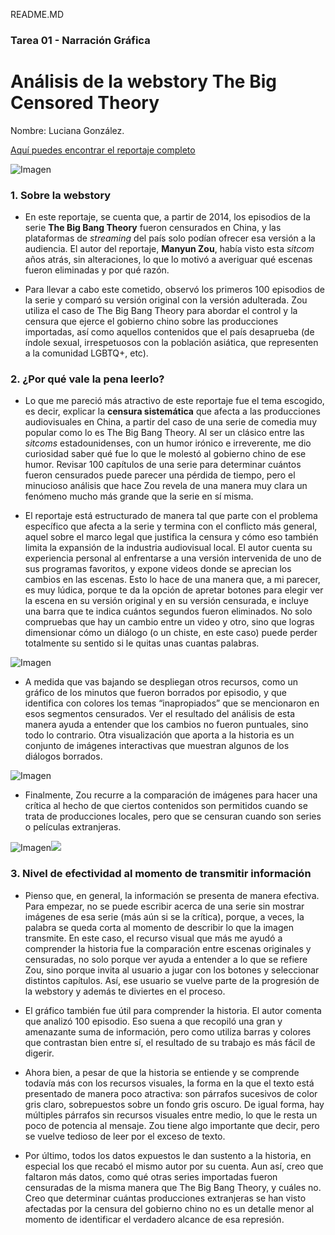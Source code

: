 README.MD

### Tarea 01 - Narración Gráfica 
# Análisis de la webstory The Big Censored Theory 
Nombre: Luciana González. 

[Aquí puedes encontrar el reportaje completo](https://pudding.cool/2022/08/censorship/)

![Imagen](https://www.storybench.org/wp-content/uploads/2022/10/Screen-Shot-2022-10-02-at-3.07.45-PM.png)

### 1. Sobre la webstory
- En este reportaje, se cuenta que, a partir de 2014, los episodios de la serie **The Big Bang Theory** fueron censurados en China, y las plataformas de *streaming* del país solo podían ofrecer esa versión a la audiencia. El autor del reportaje, **Manyun Zou**, había visto esta *sitcom* años atrás, sin alteraciones, lo que lo motivó a averiguar qué escenas fueron eliminadas y por qué razón. 

- Para llevar a cabo este cometido, observó los primeros 100 episodios de la serie y comparó su versión original con la versión adulterada. Zou utiliza el caso de The Big Bang Theory para abordar el control y la censura que ejerce el gobierno chino sobre las producciones importadas, así como aquellos contenidos que el país desaprueba (de índole sexual, irrespetuosos con la población asiática, que representen a la comunidad LGBTQ+, etc). 

### 2. ¿Por qué vale la pena leerlo?
- Lo que me pareció más atractivo de este reportaje fue el tema escogido, es decir, explicar la **censura sistemática** que afecta a las producciones audiovisuales en China, a partir del caso de una serie de comedia muy popular como lo es The Big Bang Theory. Al ser un clásico entre las *sitcoms* estadounidenses, con un humor irónico e irreverente, me dio curiosidad saber qué fue lo que le molestó al gobierno chino de ese humor. Revisar 100 capítulos de una serie para determinar cuántos fueron censurados puede parecer una pérdida de tiempo, pero el minucioso análisis que hace Zou revela de una manera muy clara un fenómeno mucho más grande que la serie en sí misma. 

- El reportaje está estructurado de manera tal que parte con el problema específico que afecta a la serie y termina con el conflicto más general, aquel sobre el marco legal que justifica la censura y cómo eso también limita la expansión de la industria audiovisual local. El autor cuenta su experiencia personal al enfrentarse a una versión intervenida de uno de sus programas favoritos, y expone videos donde se aprecian los cambios en las escenas. Esto lo hace de una manera que, a mi parecer, es muy lúdica, porque te da la opción de apretar botones para elegir ver la escena en su versión original y en su versión censurada, e incluye una barra que te indica cuántos segundos fueron eliminados. No solo compruebas que hay un cambio entre un video y otro, sino que logras dimensionar cómo un diálogo (o un chiste, en este caso) puede perder totalmente su sentido si le quitas unas cuantas palabras.

![Imagen](https://www.storybench.org/wp-content/uploads/2022/10/Screen-Shot-2022-10-02-at-3.03.41-PM-1200x886.png)

- A medida que vas bajando se despliegan otros recursos, como un gráfico de los minutos que fueron borrados por episodio, y que identifica con colores los temas “inapropiados” que se mencionaron en esos segmentos censurados. Ver el resultado del análisis de esta manera ayuda a entender que los cambios no fueron puntuales, sino todo lo contrario. Otra visualización que aporta a la historia es un conjunto de imágenes interactivas que muestran algunos de los diálogos borrados. 

![Imagen](https://www.storybench.org/wp-content/uploads/2022/10/Screen-Shot-2022-10-02-at-2.55.07-PM-1200x897.png)

- Finalmente, Zou recurre a la comparación de imágenes para hacer una crítica al hecho de que ciertos contenidos son permitidos cuando se trata de producciones locales, pero que se censuran cuando son series o películas extranjeras. 

![Imagen](https://pudding.cool/2022/08/censorship/assets/images/51.jpg)![](https://pudding.cool/2022/08/censorship/assets/images/51-compare.jpg)

### 3. Nivel de efectividad al momento de transmitir información 
- Pienso que, en general, la información se presenta de manera efectiva. Para empezar, no se puede escribir acerca de una serie sin mostrar imágenes de esa serie (más aún si se la crítica), porque, a veces, la palabra se queda corta al momento de describir lo que la imagen transmite. En este caso, el recurso visual que más me ayudó a comprender la historia fue la comparación entre escenas originales y censuradas, no solo porque ver ayuda a entender a lo que se refiere Zou, sino porque invita al usuario a jugar con los botones y seleccionar distintos capítulos. Así, ese usuario se vuelve parte de la progresión de la webstory y además te diviertes en el proceso. 

- El gráfico también fue útil para comprender la historia. El autor comenta que analizó 100 episodio. Eso suena a que recopiló una gran y amenazante suma de información, pero como utiliza barras y colores que contrastan bien entre sí, el resultado de su trabajo es más fácil de digerir. 

- Ahora bien, a pesar de que la historia se entiende y se comprende todavía más con los recursos visuales, la forma en la que el texto está presentado de manera poco atractiva: son párrafos sucesivos de color gris claro, sobrepuestos sobre un fondo gris oscuro. De igual forma, hay múltiples párrafos sin recursos visuales entre medio, lo que le resta un poco de potencia al mensaje. Zou tiene algo importante que decir, pero se vuelve tedioso de leer por el exceso de texto. 

- Por último, todos los datos expuestos le dan sustento a la historia, en especial los que recabó el mismo autor por su cuenta. Aun así, creo que faltaron más datos, como qué otras series importadas fueron censuradas de la misma manera que The Big Bang Theory, y cuáles no. Creo que determinar cuántas producciones extranjeras se han visto afectadas por la censura del gobierno chino no es un detalle menor al momento de identificar el verdadero alcance de esa represión. 




